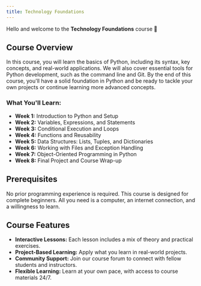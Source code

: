 ```yaml
---
title: Technology Foundations
---
```

Hello and welcome to the **Technology Foundations** course 🎉

## Course Overview

In this course, you will learn the basics of Python, including its syntax, key concepts, and real-world applications. We will also cover essential tools for Python development, such as the command line and Git. By the end of this course, you'll have a solid foundation in Python and be ready to tackle your own projects or continue learning more advanced concepts.

### What You'll Learn:
- **Week 1:** Introduction to Python and Setup
- **Week 2:** Variables, Expressions, and Statements
- **Week 3:** Conditional Execution and Loops
- **Week 4:** Functions and Reusability
- **Week 5:** Data Structures: Lists, Tuples, and Dictionaries
- **Week 6:** Working with Files and Exception Handling
- **Week 7:** Object-Oriented Programming in Python
- **Week 8:** Final Project and Course Wrap-up

## Prerequisites

No prior programming experience is required. This course is designed for complete beginners. All you need is a computer, an internet connection, and a willingness to learn.

## Course Features

- **Interactive Lessons:** Each lesson includes a mix of theory and practical exercises.
- **Project-Based Learning:** Apply what you learn in real-world projects.
- **Community Support:** Join our course forum to connect with fellow students and instructors.
- **Flexible Learning:** Learn at your own pace, with access to course materials 24/7.
